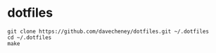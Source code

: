 # dotfiles

```
git clone https://github.com/davecheney/dotfiles.git ~/.dotfiles
cd ~/.dotfiles
make
```
